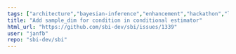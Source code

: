 ```yaml
---
tags: ["architecture","bayesian-inference","enhancement","hackathon","likelihood-free-inference","machine-learning","parameter-estimation","pytorch","simulation-based-inference"]
title: "Add sample_dim for condition in conditional estimator"
html_url: "https://github.com/sbi-dev/sbi/issues/1339"
user: "janfb"
repo: "sbi-dev/sbi"
---
```


